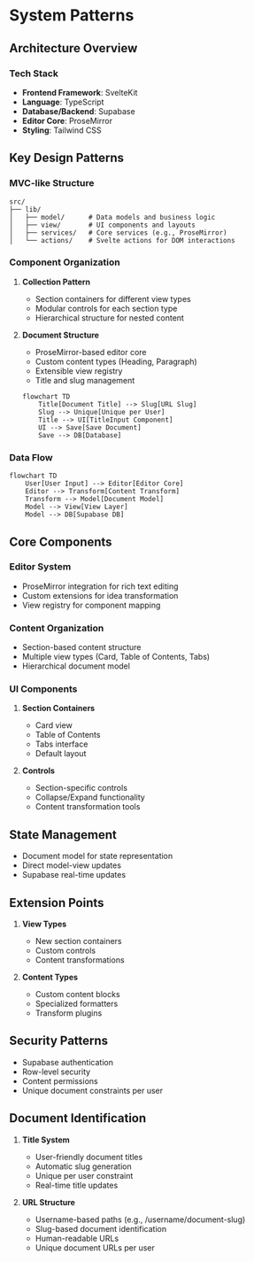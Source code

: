 # System Patterns

## Architecture Overview

### Tech Stack
- **Frontend Framework**: SvelteKit
- **Language**: TypeScript
- **Database/Backend**: Supabase
- **Editor Core**: ProseMirror
- **Styling**: Tailwind CSS

## Key Design Patterns

### MVC-like Structure
```
src/
├── lib/
│   ├── model/      # Data models and business logic
│   ├── view/       # UI components and layouts
│   ├── services/   # Core services (e.g., ProseMirror)
│   └── actions/    # Svelte actions for DOM interactions
```

### Component Organization
1. **Collection Pattern**
   - Section containers for different view types
   - Modular controls for each section type
   - Hierarchical structure for nested content

2. **Document Structure**
   - ProseMirror-based editor core
   - Custom content types (Heading, Paragraph)
   - Extensible view registry
   - Title and slug management
   ```mermaid
   flowchart TD
       Title[Document Title] --> Slug[URL Slug]
       Slug --> Unique[Unique per User]
       Title --> UI[TitleInput Component]
       UI --> Save[Save Document]
       Save --> DB[Database]
   ```

### Data Flow
```mermaid
flowchart TD
    User[User Input] --> Editor[Editor Core]
    Editor --> Transform[Content Transform]
    Transform --> Model[Document Model]
    Model --> View[View Layer]
    Model --> DB[Supabase DB]
```

## Core Components

### Editor System
- ProseMirror integration for rich text editing
- Custom extensions for idea transformation
- View registry for component mapping

### Content Organization
- Section-based content structure
- Multiple view types (Card, Table of Contents, Tabs)
- Hierarchical document model

### UI Components
1. **Section Containers**
   - Card view
   - Table of Contents
   - Tabs interface
   - Default layout

2. **Controls**
   - Section-specific controls
   - Collapse/Expand functionality
   - Content transformation tools

## State Management
- Document model for state representation
- Direct model-view updates
- Supabase real-time updates

## Extension Points
1. **View Types**
   - New section containers
   - Custom controls
   - Content transformations

2. **Content Types**
   - Custom content blocks
   - Specialized formatters
   - Transform plugins

## Security Patterns
- Supabase authentication
- Row-level security
- Content permissions
- Unique document constraints per user

## Document Identification
1. **Title System**
   - User-friendly document titles
   - Automatic slug generation
   - Unique per user constraint
   - Real-time title updates

2. **URL Structure**
   - Username-based paths (e.g., /username/document-slug)
   - Slug-based document identification
   - Human-readable URLs
   - Unique document URLs per user
